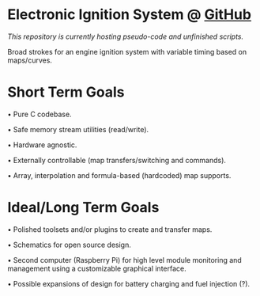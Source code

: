 # Electronic Ignition System @ [GitHub](https://github.com/34673/Electronic-Ignition-System)
*This repository is currently hosting pseudo-code and unfinished scripts.*

Broad strokes for an engine ignition system with variable timing based on maps/curves.

# Short Term Goals
• Pure C codebase.

• Safe memory stream utilities (read/write).

• Hardware agnostic.

• Externally controllable (map transfers/switching and commands).

• Array, interpolation and formula-based (hardcoded) map supports.


# Ideal/Long Term Goals
• Polished toolsets and/or plugins to create and transfer maps.

• Schematics for open source design.

• Second computer (Raspberry Pi) for high level module monitoring and management using a customizable graphical interface.

• Possible expansions of design for battery charging and fuel injection (?).